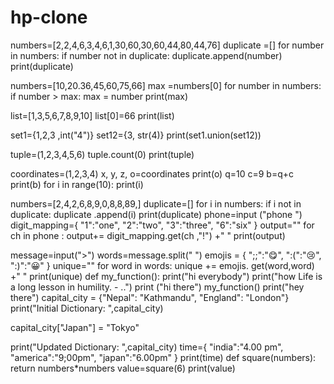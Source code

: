 # hp-clone
numbers=[2,2,4,6,3,4,6,1,30,60,30,60,44,80,44,76]
duplicate =[]
for number in numbers:
if number not in duplicate:
duplicate.append(number)
print(duplicate)

numbers=[10,20.36,45,60,75,66]
max =numbers[0]
for number in numbers:
if number > max:
max = number
print(max)

list=[1,3,5,6,7,8,9,10]
list[0]=66
print(list)

set1={1,2,3 ,int("4")}
set12={3, str(4)}
print(set1.union(set12))

tuple=(1,2,3,4,5,6)
tuple.count(0)
print(tuple)

coordinates=(1,2,3,4)
x, y, z, o=coordinates
print(o)
q=10
c=9
b=q+c
print(b)
for i in range(10):
print(i)

numbers=[2,4,2,6,8,9,0,8,8,89,]
duplicate=[]
for i in numbers:
if i not in duplicate:
duplicate .append(i)
print(duplicate)
phone=input ("phone ")
digit_mapping={
"1":"one",
"2":"two",
"3":"three",
"6":"six"
}
output=""
for ch in phone :
output+= digit_mapping.get(ch ,"!") +" "
print(output)

message=input(">")
words=message.split(" ")
emojis = {
";;":"😋",
":(":"😢",
":)":"😀"
}
unique=""
for word in words:
unique += emojis. get(word,word) +" "
print(unique)
def my_function():
print("hi everybody")
print("how Life is a long lesson in humility. - ..")
print ("hi there")
my_function()
print("hey there")
capital_city = {"Nepal": "Kathmandu", "England": "London"}
print("Initial Dictionary: ",capital_city)

capital_city["Japan"] = "Tokyo"

print("Updated Dictionary: ",capital_city)
time={
"india":"4.00 pm",
"america":"9;00pm",
"japan":"6.00pm"
}
print(time)
def square(numbers):
return numbers*numbers
value=square(6)
print(value)
